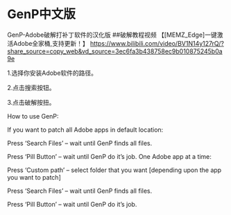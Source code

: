 # GenP中文版
GenP-Adobe破解打补丁软件的汉化版
##破解教程视频
【[MEMZ_Edge]一键激活Adobe全家桶,支持更新！】 https://www.bilibili.com/video/BV1N14y127rQ/?share_source=copy_web&vd_source=3ec6fa3b438758ec9b010875245b0a9e

1.选择你安装Adobe软件的路径。

2.点击搜索按钮。

3.点击破解按扭。

How to use GenP:

If you want to patch all Adobe apps in default location:

Press ‘Search Files’ – wait until GenP finds all files.

Press ‘Pill Button’ – wait until GenP do it’s job.
One Adobe app at a time:

Press ‘Custom path’ – select folder that you want [depending upon the app you want to patch]

Press ‘Search Files’ – wait until GenP finds all files.

Press ‘Pill Button’ – wait until GenP do it’s job.
